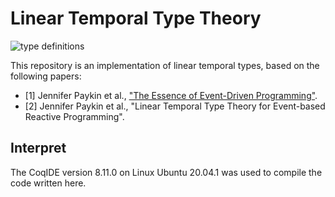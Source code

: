 # Linear Temporal Type Theory

![type definitions](latex-definitions-150.png)

This repository is an implementation of linear temporal types, based on the following papers:

- \[1] Jennifer Paykin et al., ["The Essence of Event-Driven Programming"](https://128.232.0.20/~nk480/essence-of-events.pdf).
- \[2] Jennifer Paykin et al., "Linear Temporal Type Theory for Event-based Reactive Programming".

## Interpret
The CoqIDE version 8.11.0 on Linux Ubuntu 20.04.1 was used to compile the code written here.
